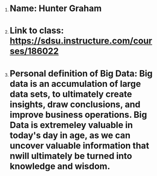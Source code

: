 1. # Name: Hunter Graham
2. # Link to class: https://sdsu.instructure.com/courses/186022
3. # Personal definition of Big Data: Big data is an accumulation of large data sets, to ultimately create insights, draw conclusions, and improve business operations. Big Data is extremeley valuable in today's day in age, as we can uncover valuable information that nwill ultimately be turned into knowledge and wisdom.
